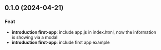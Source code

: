 ## 0.1.0 (2024-04-21)

### Feat

- **introduction first-app**: include app.js in index.html, now the information is showing via a modal
- **introduction first-app**: include first app example
